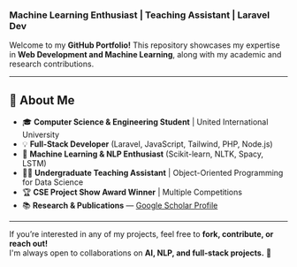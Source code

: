 ### Machine Learning Enthusiast | Teaching Assistant | Laravel Dev

Welcome to my **GitHub Portfolio!** This repository showcases my expertise in **Web Development and Machine Learning**, along with my academic and research contributions.  

---

## 📌 About Me  
- 🎓 **Computer Science & Engineering Student** | United International University  
- 💡 **Full-Stack Developer** (Laravel, JavaScript, Tailwind, PHP, Node.js)  
- 🧠 **Machine Learning & NLP Enthusiast** (Scikit-learn, NLTK, Spacy, LSTM)  
- 👨‍🏫 **Undergraduate Teaching Assistant** | Object-Oriented Programming for Data Science  
- 🏆 **CSE Project Show Award Winner** | Multiple Competitions
- 📚 **Research & Publications** — [Google Scholar Profile](https://scholar.google.com/citations?user=YYXPe_sAAAAJ)

---

If you’re interested in any of my projects, feel free to **fork, contribute, or reach out!**  
I'm always open to collaborations on **AI, NLP, and full-stack projects.** 🚀 

